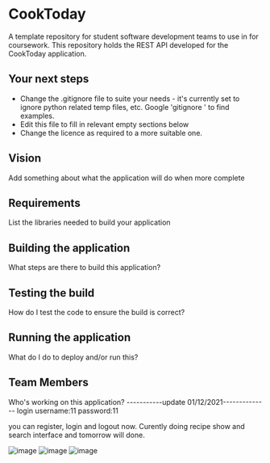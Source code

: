 # CookToday
A template repository for student software development teams to use in for coursework. This repository holds the REST API developed for the CookToday application.

## Your next steps
* Change the .gitignore file to suite your needs - it's currently set to ignore python related temp files, etc. Google 'gitignore <your language>' to find examples.
* Edit this file to fill in relevant empty sections below
* Change the licence as required to a more suitable one. 
  
## Vision
 Add something about what the application will do when more complete
  
## Requirements
  List the libraries needed to build your application
  
## Building the application
 What steps are there to build this application?

## Testing the build
How do I test the code to ensure the build is correct?
  
## Running the application
 What do I do to deploy and/or run this?
  
## Team Members
 Who's working on this application?
-----------update 01/12/2021--------------
login username:11
password:11

you can register, login and logout now. Curently doing recipe show and search interface and tomorrow will done. 

![image](https://github.com/UoA-Software-Engineering/Alpha-21-22-FE/blob/3ec2ebf674821623267c64b8585473848fe3d8fe/IMG/login.png)
![image](https://github.com/UoA-Software-Engineering/Alpha-21-22-FE/blob/3ec2ebf674821623267c64b8585473848fe3d8fe/IMG/main.png)
![image](https://github.com/UoA-Software-Engineering/Alpha-21-22-FE/blob/3ec2ebf674821623267c64b8585473848fe3d8fe/IMG/register.png)





